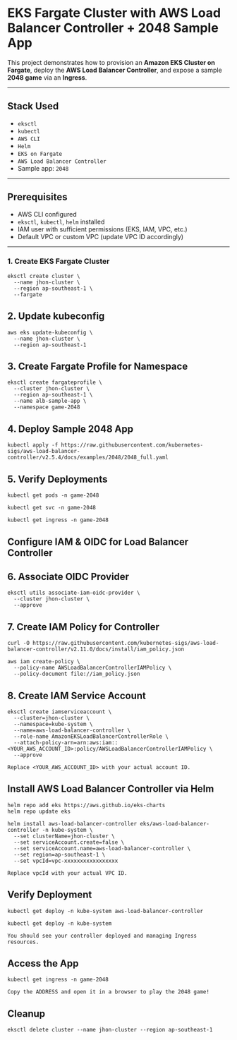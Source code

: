 # EKS Fargate Cluster with AWS Load Balancer Controller + 2048 Sample App

This project demonstrates how to provision an **Amazon EKS Cluster on Fargate**, deploy the **AWS Load Balancer Controller**, and expose a sample **2048 game** via an **Ingress**.

---

## Stack Used

- `eksctl`
- `kubectl`
- `AWS CLI`
- `Helm`
- `EKS on Fargate`
- `AWS Load Balancer Controller`
- Sample app: `2048`

---

## Prerequisites

- AWS CLI configured
- `eksctl`, `kubectl`, `helm` installed
- IAM user with sufficient permissions (EKS, IAM, VPC, etc.)
- Default VPC or custom VPC (update VPC ID accordingly)

---

### 1. Create EKS Fargate Cluster

```
eksctl create cluster \
  --name jhon-cluster \
  --region ap-southeast-1 \
  --fargate
```

## 2. Update kubeconfig
```
aws eks update-kubeconfig \
  --name jhon-cluster \
  --region ap-southeast-1
```

## 3. Create Fargate Profile for Namespace
```
eksctl create fargateprofile \
  --cluster jhon-cluster \
  --region ap-southeast-1 \
  --name alb-sample-app \
  --namespace game-2048
```
## 4. Deploy Sample 2048 App
```
kubectl apply -f https://raw.githubusercontent.com/kubernetes-sigs/aws-load-balancer-controller/v2.5.4/docs/examples/2048/2048_full.yaml
```

## 5. Verify Deployments
```
kubectl get pods -n game-2048
```
```
kubectl get svc -n game-2048
```
```
kubectl get ingress -n game-2048
```

## Configure IAM & OIDC for Load Balancer Controller

## 6. Associate OIDC Provider
```
eksctl utils associate-iam-oidc-provider \
  --cluster jhon-cluster \
  --approve
```

## 7. Create IAM Policy for Controller
```
curl -O https://raw.githubusercontent.com/kubernetes-sigs/aws-load-balancer-controller/v2.11.0/docs/install/iam_policy.json
```
```
aws iam create-policy \
  --policy-name AWSLoadBalancerControllerIAMPolicy \
  --policy-document file://iam_policy.json
```

## 8. Create IAM Service Account
```
eksctl create iamserviceaccount \
  --cluster=jhon-cluster \
  --namespace=kube-system \
  --name=aws-load-balancer-controller \
  --role-name AmazonEKSLoadBalancerControllerRole \
  --attach-policy-arn=arn:aws:iam::<YOUR_AWS_ACCOUNT_ID>:policy/AWSLoadBalancerControllerIAMPolicy \
  --approve
```

```Replace <YOUR_AWS_ACCOUNT_ID> with your actual account ID.```

## Install AWS Load Balancer Controller via Helm
```
helm repo add eks https://aws.github.io/eks-charts
helm repo update eks
```
```
helm install aws-load-balancer-controller eks/aws-load-balancer-controller -n kube-system \
  --set clusterName=jhon-cluster \
  --set serviceAccount.create=false \
  --set serviceAccount.name=aws-load-balancer-controller \
  --set region=ap-southeast-1 \
  --set vpcId=vpc-xxxxxxxxxxxxxxxxx
```

```Replace vpcId with your actual VPC ID.```

## Verify Deployment
```
kubectl get deploy -n kube-system aws-load-balancer-controller
```
```
kubectl get deploy -n kube-system
```

```You should see your controller deployed and managing Ingress resources.```

## Access the App
```
kubectl get ingress -n game-2048
```

```Copy the ADDRESS and open it in a browser to play the 2048 game!```

## Cleanup
```
eksctl delete cluster --name jhon-cluster --region ap-southeast-1
```

